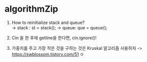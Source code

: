 # algorithmZip

1. How to reinitialize stack and queue?  
 -> stack : st = stack<int>();
 -> queue: que = queue<int>();

2. Cin 을 한 후에 getline을 한다면, cin.ignore()!

3. 가중치를 주고 가장 작은 것을 구하는 것은 Kruskal 알고리즘 사용하자 -> https://swblossom.tistory.com/51
 ㅇ
